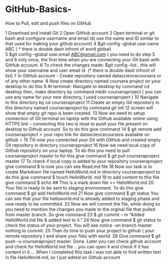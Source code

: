 # GitHub-Basics-
How to Pull, edit and push files on GitHub

1	Download and install Git
2	Open GitHub account
3	Open terminal or git bash and configure username and email id( use the name and ID similar to that used for making your github account)
4	$git config –global user.name ABC    ( * there is double dash infront of word global)  
5	$git config –global user.email ABC@gmail.com   ( you need to do step 5 and 6 only once, the first time when you are connecting your Git bash with GitHub account.
6	To check the changes made:  $git config –list , this will show your username and user email id. (* there is double dash infront of list)
7	In GitHub account - Create repository named datasciencecoursera or of any  other name 
8	Now create directory named coursera project on your desktop to do this 
9	At terminal- Navigate to desktop by command  cd desktop  then,  make directory by command mkdir courseraproject ( you can use any name  for your new directory, I used courseraproject )
10	Navigate to this directory by   cd courseraproject
11	 Create an empty Git repository in this directory named courseraproject by command git init
12	 screen will show that empty git repo is been created.
13	Now we need to setup connection of Git terminal on laptop with the Github available online  using HTTPS link – connecting this two is must to push your file present on desktop to Github account. So to do this give command
14	$ git remote add courseraproject < your repo link for datasciencecoursera available on github >
15	Till now you connected your Git with GitHub and created empty Git repository in directory courseraproject
16	Now we need local copy of Github repository on your laptop. To do this you need to pull courseraproject master to for this give command  $ git pull courseraproject master 
17	To check if local copy is added to your repository  courseraproject  give command 
$ ls    now you can see  Read.md file
18	 Now our task is to create Markdown file named HelloWorld.md   in directory courseraproject  to do this give command    $ touch HelloWorld. md 
19	to add content to this file give command  $ echo ## This is a mark down file >> HelloWorld.md
20	Your file is ready to be sent to staging environment. To do this give command 
$ git add HelloWorld.md
21	Now give command $ git status     You can see that your file helloworld.md is already added to staging phase and now ready to be committed.
22	Now we will commit the file, while doing so you need to mention the changes you made to the orginal file that pulled from master branch. So give command
23	 $  git commit – m “Added HelloWorld.md file & added text to it.”
24	 Now give command  $ git status   to check the status of your project. You will see notice -on branch master nothing to commit.
25	Then its time to push your project to github ( your remote repository ) and share your files with world.
26	 Give command $ git push –u courseraproject master.
Done. 
Later you can check github account and check for HelloWorld.md file .. you can open it and check if it has content in it…. When I completed this task i was not able to find written text in file HelloWorld.md, so I just edited on Github account




